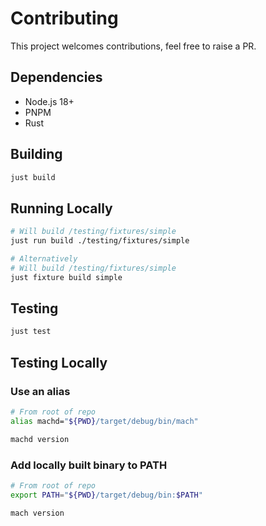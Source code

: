 # Contributing

This project welcomes contributions, feel free to raise a PR.

## Dependencies

- Node.js 18+
- PNPM
- Rust

## Building

```bash
just build
```

## Running Locally

```bash
# Will build /testing/fixtures/simple
just run build ./testing/fixtures/simple

# Alternatively
# Will build /testing/fixtures/simple
just fixture build simple
```

## Testing

```bash
just test
```

## Testing Locally

### Use an alias

```bash
# From root of repo
alias machd="${PWD}/target/debug/bin/mach"

machd version
```

### Add locally built binary to PATH

```bash
# From root of repo
export PATH="${PWD}/target/debug/bin:$PATH"

mach version
```
